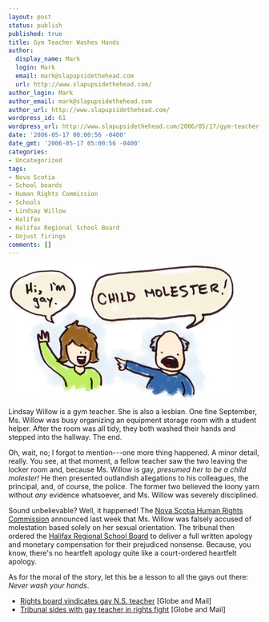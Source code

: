 ```yaml
---
layout: post
status: publish
published: true
title: Gym Teacher Washes Hands
author:
  display_name: Mark
  login: Mark
  email: mark@slapupsidethehead.com
  url: http://www.slapupsidethehead.com/
author_login: Mark
author_email: mark@slapupsidethehead.com
author_url: http://www.slapupsidethehead.com/
wordpress_id: 61
wordpress_url: http://www.slapupsidethehead.com/2006/05/17/gym-teacher-washes-hands/
date: '2006-05-17 00:00:56 -0400'
date_gmt: '2006-05-17 05:00:56 -0400'
categories:
- Uncategorized
tags:
- Nova Scotia
- School boards
- Human Rights Commission
- Schools
- Lindsay Willow
- Halifax
- Halifax Regional School Board
- Unjust firings
comments: []
---
```

![Aaaaah! The Gays!](/wp-content/media/2006/05/snap_accusation.jpg)

Lindsay Willow is a gym teacher. She is also a lesbian. One fine September, Ms. Willow was busy organizing an equipment storage room with a student helper. After the room was all tidy, they both washed their hands and stepped into the hallway. The end.

Oh, wait, no; I forgot to mention---one more thing happened. A minor detail, really. You see, at that moment, a fellow teacher saw the two leaving the locker room and, because Ms. Willow is gay, _presumed her to be a child molester!_ He then presented outlandish allegations to his colleagues, the principal, and, of course, the police. The former two believed the loony yarn without _any_ evidence whatsoever, and Ms. Willow was severely disciplined.

Sound unbelievable? Well, it happened! The [Nova Scotia Human Rights Commission](http://www.gov.ns.ca/humanrights/ "Da good guys") announced last week that Ms. Willow was falsely accused of molestation based solely on her sexual orientation. The tribunal then ordered the [Halifax Regional School Board](http://www.hrsb.ns.ca/ "And da bad guys") to deliver a full written apology and monetary compensation for their prejudiced nonsense. Because, you know, there's no heartfelt apology quite like a court-ordered heartfelt apology.

As for the moral of the story, let this be a lesson to all the gays out there: _Never wash your hands_.

- [Rights board vindicates gay N.S. teacher](http://www.theglobeandmail.com/servlet/story/LAC.20060512.TEACHER12/TPStory/National) [Globe and Mail]
- [Tribunal sides with gay teacher in rights fight](http://www.theglobeandmail.com/servlet/story/RTGAM.20060511.wteach0510/BNStory/National/home) [Globe and Mail]
